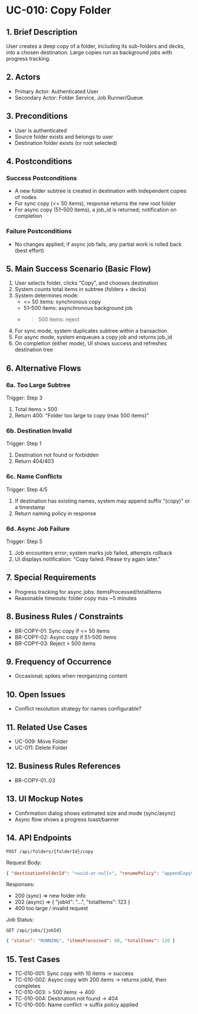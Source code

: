 # UC-010: Copy Folder

## 1. Brief Description

User creates a deep copy of a folder, including its sub-folders and decks, into a chosen destination. Large copies run as background jobs with progress tracking.

## 2. Actors

- Primary Actor: Authenticated User
- Secondary Actor: Folder Service, Job Runner/Queue

## 3. Preconditions

- User is authenticated
- Source folder exists and belongs to user
- Destination folder exists (or root selected)

## 4. Postconditions

### Success Postconditions

- A new folder subtree is created in destination with independent copies of nodes
- For sync copy (<= 50 items), response returns the new root folder
- For async copy (51–500 items), a job_id is returned; notification on completion

### Failure Postconditions

- No changes applied; if async job fails, any partial work is rolled back (best effort)

## 5. Main Success Scenario (Basic Flow)

1. User selects folder, clicks “Copy”, and chooses destination
2. System counts total items in subtree (folders + decks)
3. System determines mode:
   - <= 50 items: synchronous copy
   - 51–500 items: asynchronous background job
   - > 500 items: reject
4. For sync mode, system duplicates subtree within a transaction
5. For async mode, system enqueues a copy job and returns job_id
6. On completion (either mode), UI shows success and refreshes destination tree

## 6. Alternative Flows

### 6a. Too Large Subtree

Trigger: Step 3

1. Total items > 500
2. Return 400: "Folder too large to copy (max 500 items)"

### 6b. Destination Invalid

Trigger: Step 1

1. Destination not found or forbidden
2. Return 404/403

### 6c. Name Conflicts

Trigger: Step 4/5

1. If destination has existing names, system may append suffix "(copy)" or a timestamp
2. Return naming policy in response

### 6d. Async Job Failure

Trigger: Step 5

1. Job encounters error; system marks job failed, attempts rollback
2. UI displays notification: "Copy failed. Please try again later."

## 7. Special Requirements

- Progress tracking for async jobs: itemsProcessed/totalItems
- Reasonable timeouts: folder copy max ~5 minutes

## 8. Business Rules / Constraints

- BR-COPY-01: Sync copy if <= 50 items
- BR-COPY-02: Async copy if 51–500 items
- BR-COPY-03: Reject > 500 items

## 9. Frequency of Occurrence

- Occasional; spikes when reorganizing content

## 10. Open Issues

- Conflict resolution strategy for names configurable?

## 11. Related Use Cases

- UC-009: Move Folder
- UC-011: Delete Folder

## 12. Business Rules References

- BR-COPY-01..03

## 13. UI Mockup Notes

- Confirmation dialog shows estimated size and mode (sync/async)
- Async flow shows a progress toast/banner

## 14. API Endpoints

```
POST /api/folders/{folderId}/copy
```

Request Body:

```json
{ "destinationFolderId": "<uuid-or-null>", "renamePolicy": "appendCopySuffix" }
```

Responses:

- 200 (sync) => new folder info
- 202 (async) => { "jobId": "...", "totalItems": 123 }
- 400 too large / invalid request

Job Status:

```
GET /api/jobs/{jobId}
```

```json
{ "status": "RUNNING", "itemsProcessed": 60, "totalItems": 120 }
```

## 15. Test Cases

- TC-010-001: Sync copy with 10 items -> success
- TC-010-002: Async copy with 200 items -> returns jobId, then completes
- TC-010-003: > 500 items -> 400
- TC-010-004: Destination not found -> 404
- TC-010-005: Name conflict -> suffix policy applied
